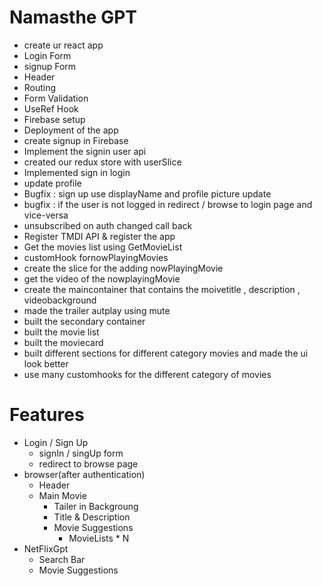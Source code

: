 # Namasthe GPT
- create ur react app 
- Login Form
- signup Form
- Header
- Routing 
- Form Validation
- UseRef Hook
- Firebase setup
- Deployment of the app
- create signup in Firebase
- Implement the signin user api
- created our redux store with userSlice
- Implemented sign in login
- update profile
- Bugfix : sign up use displayName and profile picture update
- bugfix : if the user is not logged in redirect /  browse to login page and vice-versa  
- unsubscribed on auth changed call back
- Register TMDI API & register the app
- Get the movies list using GetMovieList
- customHook fornowPlayingMovies
- create the slice for the adding nowPlayingMovie
- get the video of the nowplayingMovie
- create the maincontainer that contains the moivetitle , description , videobackground
- made the trailer autplay using mute
- built the secondary container
- built the movie list 
- built the moviecard
- built different sections for different category movies and made the ui look better 
- use many customhooks for the different category of movies





 # Features
  - Login / Sign Up
    - signIn / singUp form
    - redirect to browse page
  - browser(after authentication)
    - Header
    - Main Movie
      - Tailer in Backgroung
      - Title & Description
      - Movie Suggestions 
         - MovieLists * N
- NetFlixGpt
  - Search Bar
  - Movie Suggestions
